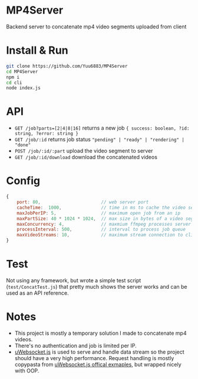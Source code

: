 # MP4Server
Backend server to concatenate mp4 video segments uploaded from client

# Install & Run
```bash
git clone https://github.com/Yuu6883/MP4Server
cd MP4Server
npm i
cd cli
node index.js
```

# API
* `GET /job?parts=[2|4|8|16]` returns a new job `{ success: boolean, ?id: string, ?error: string }`
* `GET /job/:id` returns job status `"pending" | "ready" | "rendering" | "done"`
* `POST /job/:id/:part` upload the video segment to server
* `GET /job/:id/download` download the concatenated videos

# Config
```js
{
    port: 80,                       // web server port
    cacheTime:  1000,               // time in ms to cache the video segments from client
    maxJobPerIP: 5,                 // maximum open job from an ip
    maxPartSize: 40 * 1024 * 1024,  // max size in bytes of a video segment
    maxConcurrency: 4,              // maxmium ffmpeg processes server can spawn
    processInterval: 500,           // interval to process job queue
    maxVideoStreams: 10,            // maximum stream connection to client
}
```

# Test
Not using any framework, but wrote a simple test script (`test/ConcatTest.js`) that pretty much shows the server works and can be used as an API reference.

# Notes
* This project is mostly a temporary solution I made to concatenate mp4 videos. 
* There's no authentication and job is limited per IP. 
* [uWebsocket.js](https://github.com/uNetworking/uWebSockets.js) is used to serve and handle data stream so the project should have a very high performance. Request handling is mostly copypasta from [uWebsocket.js offical exmaples](https://github.com/uNetworking/uWebSockets.js/tree/master/examples), but wrapped nicely with OOP. 

